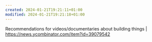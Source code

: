 ```yaml
---
created: 2024-01-21T19:21:11+01:00
modified: 2024-01-21T19:21:18+01:00
---
```


Recommendations for videos/documentaries about building things | https://news.ycombinator.com/item?id=39079542
